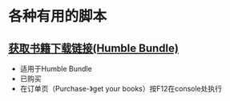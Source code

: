 # 各种有用的脚本
## [获取书籍下载链接(Humble Bundle)](./get-humble-bundle-book-download-links.js)
- 适用于Humble Bundle
- 已购买
- 在订单页（Purchase-》get your books）按F12在console处执行
